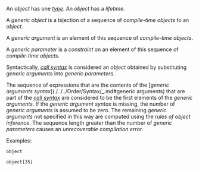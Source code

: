An *object* has one [*type*](./../Constraint/Type/_.md). An *object* has a *lifetime*.

A *generic object* is a bijection of a sequence of *compile-time* *objects* to an *object*.

A *generic argument* is an element of this sequence of *compile-time* *objects*.

A *generic parameter* is a *constraint* on an element of this sequence of *compile-time* *objects*.

Syntactically, [*call syntax*](./../../Order/Syntax/_.md#call) is considered an *object* obtained by substituting *generic arguments* into *generic parameters*.

The sequence of expressions that are the contents of the [*generic arguments syntax*](./../../Order/Syntax/_.md#generic arguments) that are part of the [*call syntax*](./../../Order/Syntax/_.md#call) are considered to be the first elements of the *generic arguments*. If the *generic argument syntax* is missing, the number of *generic arguments* is assumed to be zero. The remaining *generic arguments* not specified in this way are computed using the *rules of object inference*. The sequence length greater than the number of *generic parameters* causes an *unrecoverable compilation error*.

Examples:
```aber
object
```
```aber
object[35]
```